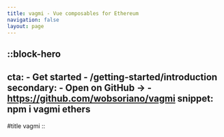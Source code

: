 ```yaml
---
title: vagmi - Vue composables for Ethereum
navigation: false
layout: page
---
```


::block-hero
---
cta:
    - Get started
    - /getting-started/introduction
secondary:
    - Open on GitHub →
    - https://github.com/wobsoriano/vagmi
snippet: npm i vagmi ethers
---

#title
vagmi
::
